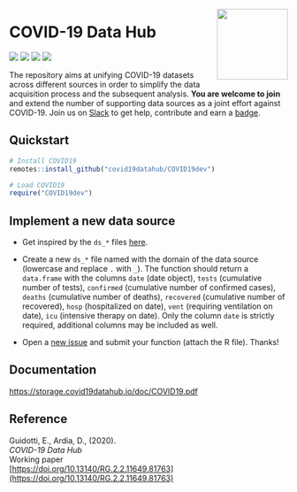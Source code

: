 <a href="https://covid19datahub.io"><img src="https://storage.covid19datahub.io/logo.svg" align="right" height="128"/></a>

# COVID-19 Data Hub

![](https://www.r-pkg.org/badges/version/COVID19) ![](https://www.r-pkg.org/badges/last-release/COVID19) ![](https://cranlogs.r-pkg.org/badges/grand-total/COVID19) [![](https://img.shields.io/badge/doi-10.13140/RG.2.2.11649.81763-orange.svg)](https://doi.org/10.13140/RG.2.2.11649.81763)

The repository aims at unifying COVID-19 datasets across different sources in order to simplify the data acquisition process and the subsequent analysis. __You are welcome to join__ and extend the number of supporting data sources as a joint effort against COVID-19. Join us on [Slack](https://join.slack.com/t/covid19datahub/shared_invite/zt-dld2grt2-vmso7HkI8yFabW5R_mAZJw) to get help, contribute and earn a [badge](https://eu.badgr.com/public/badges/MC89IAjTTLGs3geP3xHjRw). 

## Quickstart

```R
# Install COVID19
remotes::install_github("covid19datahub/COVID19dev")

# Load COVID19
require("COVID19dev")
```
## Implement a new data source

- Get inspired by the `ds_*` files [here](<https://github.com/covid19datahub/COVID19dev/tree/master/R>).

- Create a new `ds_*` file named with the domain of the data source (lowercase and replace `.` with `_`). The function should return a `data.frame` with the columns `date` (date object), `tests` (cumulative number of tests), `confirmed` (cumulative number of confirmed cases), `deaths` (cumulative number of deaths), `recovered` (cumulative number of recovered), `hosp` (hospitalized on date), `vent` (requiring ventilation on date), `icu` (intensive therapy on date). Only the column `date` is strictly required, additional columns may be included as well.
- Open a [new issue](<https://github.com/covid19datahub/COVID19dev/issues>) and submit your function (attach the R file). Thanks!

## Documentation

<https://storage.covid19datahub.io/doc/COVID19.pdf>

## Reference

Guidotti, E., Ardia, D., (2020).      
_COVID-19 Data Hub_       
Working paper   
[https://doi.org/10.13140/RG.2.2.11649.81763](https://doi.org/10.13140/RG.2.2.11649.81763)  